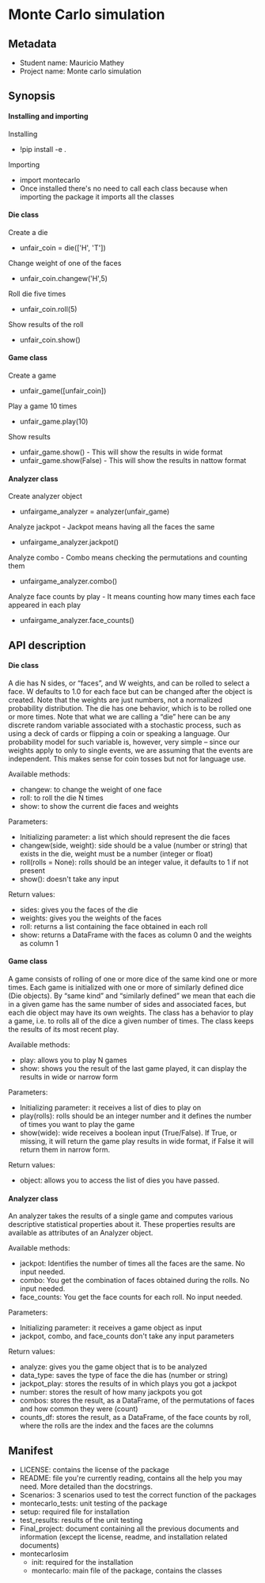 # Monte Carlo simulation
## Metadata
- Student name: Mauricio Mathey
- Project name: Monte carlo simulation

## Synopsis

#### Installing and importing

Installing
- !pip install -e .

Importing
- import montecarlo
- Once installed there's no need to call each class because when importing the package it imports all the classes

#### Die class

Create a die
- unfair_coin = die(['H', 'T'])

Change weight of one of the faces
- unfair_coin.changew('H',5)

Roll die five times
- unfair_coin.roll(5)

Show results of the roll
- unfair_coin.show()

#### Game class

Create a game
- unfair_game([unfair_coin])

Play a game 10 times
- unfair_game.play(10)

Show results
- unfair_game.show() - This will show the results in wide format
- unfair_game.show(False) - This will show the results in nattow format

#### Analyzer class

Create analyzer object
- unfairgame_analyzer = analyzer(unfair_game)

Analyze jackpot - Jackpot means having all the faces the same
- unfairgame_analyzer.jackpot()

Analyze combo - Combo means checking the permutations and counting them
- unfairgame_analyzer.combo()

Analyze face counts by play - It means counting how many times each face appeared in each play
- unfairgame_analyzer.face_counts()

## API description

#### Die class
A die has N sides, or “faces”, and W weights, and can be rolled to select a face. 
W defaults to 1.0 for each face but can be changed after the object is created.
Note that the weights are just numbers, not a normalized probability distribution.
The die has one behavior, which is to be rolled one or more times.
Note that what we are calling a “die” here can be any discrete random variable
associated with a stochastic process, such as using a deck of cards or flipping
a coin or speaking a language. Our probability model for such variable is, however,
very simple – since our weights apply to only to single events, we are assuming that
the events are independent. This makes sense for coin tosses but not for language use.

Available methods:
- changew: to change the weight of one face
- roll: to roll the die N times
- show: to show the current die faces and weights

Parameters:
- Initializing parameter: a list which should represent the die faces
- changew(side, weight): side should be a value (number or string) that exists in the die, weight must be a number (integer or float)
- roll(rolls = None): rolls should be an integer value, it defaults to 1 if not present
- show(): doesn't take any input

Return values:
- sides: gives you the faces of the die
- weights: gives you the weights of the faces
- roll: returns a list containing the face obtained in each roll
- show: returns a DataFrame with the faces as column 0 and the weights as column 1


#### Game class
A game consists of rolling of one or more dice of the same kind one or more times. 
Each game is initialized with one or more of similarly defined dice (Die objects).
By “same kind” and “similarly defined” we mean that each die in a given game has
the same number of sides and associated faces, but each die object may have its own weights.
The class has a behavior to play a game, i.e. to rolls all of the dice a given number of times.
The class keeps the results of its most recent play.

Available methods:
- play: allows you to play N games
- show: shows you the result of the last game played, it can display the results in wide or narrow form 

Parameters:
- Initializing parameter: it receives a list of dies to play on
- play(rolls): rolls should be an integer number and it defines the number of times you want to play the game
- show(wide): wide receives a boolean input (True/False). If True, or missing, it will return the game play results in wide format, if False it will return them in narrow form.

Return values:
- object: allows you to access the list of dies you have passed.

#### Analyzer class
An analyzer takes the results of a single game and computes various
descriptive statistical properties about it. These properties results are
available as attributes of an Analyzer object.

Available methods:
- jackpot: Identifies the number of times all the faces are the same. No input needed.
- combo: You get the combination of faces obtained during the rolls. No input needed.
- face_counts: You get the face counts for each roll. No input needed.

Parameters:
- Initializing parameter: it receives a game object as input
- jackpot, combo, and face_counts don't take any input parameters

Return values:
- analyze: gives you the game object that is to be analyzed
- data_type: saves the type of face the die has (number or string)
- jackpot_play: stores the results of in which plays you got a jackpot
- number: stores the result of how many jackpots you got
- combos: stores the result, as a DataFrame, of the permutations of faces and how common they were (count)
- counts_df: stores the result, as a DataFrame, of the face counts by roll, where the rolls are the index and the faces are the columns

## Manifest
- LICENSE: contains the license of the package
- README: file you're currently reading, contains all the help you may need. More detailed than the docstrings.
- Scenarios: 3 scenarios used to test the correct function of the packages
- montecarlo_tests: unit testing of the package
- setup: required file for installation
- test_results: results of the unit testing
- Final_project: document containing all the previous documents and information (except the license, readme, and installation related documents)
- montecarlosim
  - init: required for the installation
  - montecarlo: main file of the package, contains the classes
